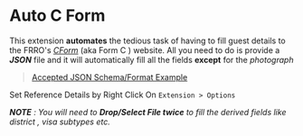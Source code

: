 

# Auto C Form

 This extension **automates** the tedious task of having to fill guest details to the FRRO's [*CForm*](https://indianfrro.gov.in/frro/FormC) (aka Form C ) website. 
All you need to do is provide a ***JSON*** file and it will automatically fill all the fields **except** for the *photograph*
> [Accepted JSON Schema/Format Example](https://github.com/chauhanvats3/auto-cform/blob/main/files/example.json)

Set Reference Details by Right Click On `Extension > Options`

***NOTE** : You will need to **Drop/Select File twice** to fill the derived fields like district , visa subtypes etc.*

